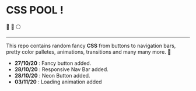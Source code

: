 # CSS POOL !

:red_circle: :large_blue_circle: :white_circle:

---

This repo contains random fancy **CSS** from buttons to navigation bars, pretty color palletes, animations, transitions and many many more. :triangular_ruler:

- **27/10/20** : Fancy button added.
- **28/10/20** : Responsive Nav Bar added.
- **28/10/20** : Neon Button added.
- **03/11/20** : Loading animation added
